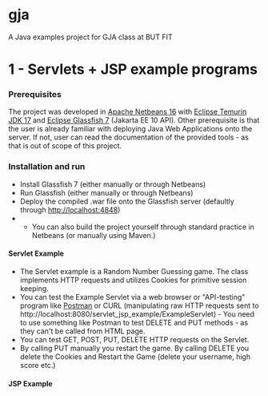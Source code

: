 # gja
A Java examples project for GJA class at BUT FIT


# 1 - Servlets + JSP example programs

### Prerequisites
 The project was developed in [Apache Netbeans 16](https://netbeans.apache.org/download/index.html) with [Eclipse Temurin JDK 17](https://adoptium.net/temurin/releases/?version=17) and [Eclipse Glassfish 7](https://projects.eclipse.org/projects/ee4j.glassfish/releases/7.0.0) (Jakarta EE 10 API). Other prerequisite is that the user is already familiar with deploying Java Web Applications onto the server. If not, user can read 
 the documentation of the provided tools - as that is out of scope of this project.

### Installation and run 
 - Install Glassfish 7 (either manually or through Netbeans)
 - Run Glassfish (either manually or through Netbeans) 
 - Deploy the compiled .war file onto the Glassfish server (defaultly through [http://localhost:4848](http://localhost:4848))
 - - You can also build the project yourself through standard practice in Netbeans (or manually using Maven.)

#### Servlet Example
 - The Servlet example is a Random Number Guessing game. The class implements HTTP requests and utilizes Cookies for primitive session keeping.
 - You can test the Example Servlet via  a web browser or "API-testing" program like [Postman](https://www.postman.com/) or CURL (manipulating raw HTTP requests sent to http://localhost:8080/servlet_jsp_example/ExampleServlet) - You need to use something like Postman to test DELETE and PUT methods - as they can't be called from HTML page.
 - You can test GET, POST, PUT, DELETE  HTTP requests on the Servlet. 
 - By calling PUT manually you restart the game. By calling DELETE you delete the Cookies and Restart the Game (delete your username, high score etc.) 

#### JSP Example
